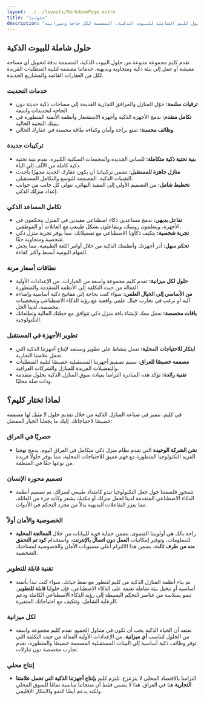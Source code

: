 ```yaml
---
layout: ../../layouts/MarkdownPage.astro
title: "حلولنا"
description: "استكشف حلول كليم الشاملة للبيوت الذكية، المصممة لكل حاجة وميزانية."
---
```


## حلول شاملة للبيوت الذكية
تقدم كليم مجموعة متنوعة من حلول البيوت الذكية، المصممة بدقة لتحويل أي مساحة معيشة أو عمل إلى بيئة ذكية ومتجاوبة وبديهية. خدماتنا مصممة لتلبية المتطلبات الفريدة لكل من العقارات القائمة والمشاريع الجديدة.

### خدمات التحديث
*   **ترقيات سلسة:** حوّل المنازل والمرافق التجارية القديمة إلى مساحات ذكية حديثة دون الحاجة لتجديدات واسعة.
*   **تكامل متقدم:** ندمج الأجهزة الذكية وأجهزة الاستشعار وأنظمة الأتمتة المتطورة في بنيتك التحتية الحالية.
*   **وظائف محسنة:** تمتع براحة وأمان وكفاءة طاقة محسنة في عقارك الحالي.

### تركيبات جديدة
*   **بنية تحتية ذكية متكاملة:** للمباني الجديدة والمجمعات السكنية الكبيرة، نقدم بنية تحتية ذكية كاملة من الألف إلى الياء.
*   **منازل جاهزة للمستقبل:** تضمن تركيباتنا أن يكون عقارك الجديد مجهزًا بأحدث التقنيات الذكية، المصممة للتوسع والتكامل المستقبلي.
*   **تخطيط شامل:** من التصميم الأولي إلى التنفيذ النهائي، نتولى كل جانب من جوانب إعداد منزلك الذكي.

### تكامل المساعد الذكي
*   **تفاعل بديهي:** ندمج مساعدين ذكاء اصطناعي مفيدين في المنزل يتحكمون في الأجهزة، ويتعلمون روتينك، ويتفاعلون بشكل طبيعي مع العائلات أو الموظفين.
*   **تجربة شخصية:** يتكيف ذكاؤنا الاصطناعي مع تفضيلاتك، مما يوفر تجربة منزل ذكي شخصية ومتجاوبة حقًا.
*   **تحكم سهل:** أدر أجهزتك وأنظمتك الذكية من خلال أوامر اللغة الطبيعية، مما يجعل المهام اليومية أبسط وأكثر كفاءة.

### نطاقات أسعار مرنة
*   **حلول لكل ميزانية:** تقدم كليم مجموعة واسعة من الخيارات، من الإعدادات الأولية الفعالة من حيث التكلفة إلى الأنظمة المتقدمة والمتطورة.
*   **من الأساسي إلى الخيال العلمي:** سواء كنت بحاجة إلى مفاتيح ذكية أساسية وإضاءة آلية أو ترغب في تجارب خيال علمي واقعية مع رؤية الذكاء الاصطناعي وشخصيات مخصصة، لدينا الحل.
*   **باقات مخصصة:** نعمل معك لإنشاء باقة منزل ذكي تتوافق مع خطتك المالية وتطلعاتك التكنولوجية.

### تطوير الأجهزة في المستقبل
*   **ابتكار للاحتياجات المحلية:** نعمل بنشاط على تطوير ونستعد لإنتاج أجهزتنا الذكية التي تحمل علامتنا التجارية.
*   **مصممة خصيصًا للعراق:** سيتم تصميم أجهزتنا المستقبلية خصيصًا لتلبية المتطلبات والتفضيلات الفريدة للمنازل والشركات العراقية.
*   **تقنية رائدة:** تؤكد هذه المبادرة التزامنا بقيادة سوق المنازل الذكية بحلول متقدمة وذات صلة محليًا.

## لماذا تختار كليم؟

في كليم، نتميز في صناعة المنازل الذكية من خلال تقديم حلول لا مثيل لها مصممة خصيصًا لاحتياجاتك. إليك ما يجعلنا الخيار المفضل:

### حصريًا في العراق
*   **نحن الشركة الوحيدة** التي تقدم نظام منزل ذكي متكامل في العراق اليوم. يدمج نهجنا الفريد التكنولوجيا المتطورة مع فهم عميق للاحتياجات المحلية، مما يوفر حلولًا فريدة من نوعها حقًا في المنطقة.

### تصميم محوره الإنسان
*   تتمحور فلسفتنا حول جعل التكنولوجيا تبدو كامتداد طبيعي لمنزلك. تم تصميم أنظمة الذكاء الاصطناعي المتقدمة لدينا لجعل منزلك أو مكتبك يشعر وكأنه جزء من العائلة، مما يعزز التفاعلات البديهية بدلاً من مجرد التحكم في الأدوات.

### الخصوصية والأمان أولاً
*   راحة بالك هي أولويتنا القصوى. نضمن حماية قوية للبيانات من خلال **المعالجة المحلية** للمعلومات، وتوفير إمكانيات **العمل دون اتصال بالإنترنت**، واستخدام **كود تم التحقق منه من طرف ثالث**. يضمن هذا الالتزام أعلى مستويات الأمان والخصوصية لمساحتك الشخصية.

### تقنية قابلة للتطوير
*   تم بناء أنظمة المنازل الذكية من كليم لتتطور مع نمط حياتك. سواء كنت تبدأ بأتمتة أساسية أو تتخيل بيئة شاملة تعتمد على الذكاء الاصطناعي، فإن حلولنا **قابلة للتطوير**. تنمو بسلاسة من عناصر التحكم البسيطة إلى رؤية الذكاء الاصطناعي الكاملة ودعم الرعاية الشامل، وتتكيف مع احتياجاتك المتغيرة.

### لكل ميزانية
*   نعتقد أن الحياة الذكية يجب أن تكون في متناول الجميع. تقدم كليم مجموعة واسعة من الحلول لتناسب **أي ميزانية**. من الإعدادات الأولية الفعالة من حيث التكلفة التي توفر وظائف ذكية أساسية إلى البيئات المستقبلية المصممة خصيصًا والمتطورة، نقدم تجارب مخصصة دون تنازلات.

### إنتاج محلي
*   التزامنا بالاقتصاد المحلي لا يتزعزع. تلتزم كليم **بإنتاج أجهزتنا الذكية التي تحمل علامتنا التجارية** هنا في العراق. هذا لا يضمن فقط أن منتجاتنا مناسبة تمامًا للسوق المحلي ولكنه يدعم أيضًا النمو والابتكار الإقليمي.
